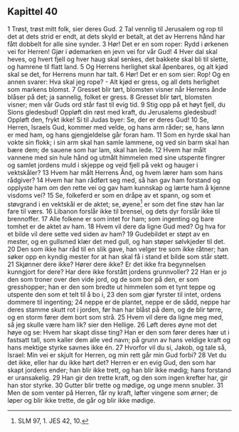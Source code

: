 ## Kapittel 40

1 Trøst, trøst mitt folk, sier deres Gud.
2 Tal vennlig til Jerusalem og rop til det at dets strid er endt, at dets skyld er betalt, at det av Herrens hånd har fått dobbelt for alle sine synder.
3 Hør! Det er en som roper: Rydd i ørkenen vei for Herren! Gjør i ødemarken en jevn vei for vår Gud!
4 Hver dal skal heves, og hvert fjell og hver haug skal senkes, det bakkete skal bli til slette, og hamrene til flatt land.
5 Og Herrens herlighet skal åpenbares, og alt kjød skal se det, for Herrens munn har talt.
6 Hør! Det er en som sier: Rop! Og en annen svarer: Hva skal jeg rope? - Alt kjød er gress, og all dets herlighet som markens blomst.
7 Gresset blir tørt, blomsten visner når Herrens ånde blåser på det; ja sannelig, folket er gress.
8 Gresset blir tørt, blomsten visner; men vår Guds ord står fast til evig tid.
9 Stig opp på et høyt fjell, du Sions gledesbud! Oppløft din røst med kraft, du Jerusalems gledesbud! Oppløft den, frykt ikke! Si til Judas byer: Se, der er deres Gud!
10 Se, Herren, Israels Gud, kommer med velde, og hans arm råder; se, hans lønn er med ham, og hans gjengjeldelse går foran ham.
11 Som en hyrde skal han vokte sin flokk; i sin arm skal han samle lammene, og ved sin barm skal han bære dem; de sauene som har lam, skal han lede.
12 Hvem har målt vannene med sin hule hånd og utmålt himmelen med sine utspente fingrer og samlet jordens muld i skjeppe og veid fjell på vekt og hauger i vektskåler?
13 Hvem har målt Herrens Ånd, og hvem lærer ham som hans rådgiver?
14 Hvem har han rådført seg med, så han gav ham forstand og opplyste ham om den rette vei og gav ham kunnskap og lærte ham å kjenne visdoms vei?
15 Se, folkeferd er som en dråpe av et spann, og som et støvgrand i en vektskål er de aktet; se, øyene[^1] er som det fine støv han lar fare til værs.
16 Libanon forslår ikke til brensel, og dets dyr forslår ikke til brennoffer.
17 Alle folkene er som intet for ham; som ingenting og bare tomhet er de aktet av ham.
18 Hvem vil dere da ligne Gud med? Og hva for et bilde vil dere sette ved siden av ham?
19 Gudebildet er støpt av en mester, og en gullsmed klær det med gull, og han støper sølvkjeder til det.
20 Den som ikke har råd til en slik gave, han velger tre som ikke råtner; han søker opp en kyndig mester for at han skal få i stand et bilde som står støtt.
21 Skjønner dere ikke? Hører dere ikke? Er det ikke fra begynnelsen kunngjort for dere? Har dere ikke forstått jordens grunnvoller?
22 Han er jo den som troner over den vide jord, og de som bor på den, er som gresshopper; han er den som bredte ut himmelen som et tynt teppe og utspente den som et telt til å bo i,
23 den som gjør fyrster til intet, ordens dommere til ingenting;
24 neppe er de plantet, neppe er de sådd, neppe har deres stamme skutt rot i jorden, før han har blåst på dem, og de blir tørre, og en storm fører dem bort som strå.
25 Hvem vil dere da ligne meg med, så jeg skulle være ham lik? sier den Hellige.
26 Løft deres øyne mot det høye og se: Hvem har skapt disse ting? Han er den som fører deres hær ut i fastsatt tall, som kaller dem alle ved navn; på grunn av hans veldige kraft og hans mektige styrke savnes ikke én.
27 Hvorfor vil du si, Jakob, og tale så, Israel: Min vei er skjult for Herren, og min rett går min Gud forbi?
28 Vet du det ikke, eller har du ikke hørt det? Herren er en evig Gud, den som har skapt jordens ender; han blir ikke trett, og han blir ikke mødig; hans forstand er uransakelig.
29 Han gir den trette kraft, og den som ingen krefter har, gir han stor styrke.
30 Gutter blir trette og mødige, og unge menn snubler.
31 Men de som venter på Herren, får ny kraft, løfter vingene som ørner; de løper og blir ikke trette, de går og blir ikke mødige.

[^1]:  SLM 97, 1. JES 42, 10.
